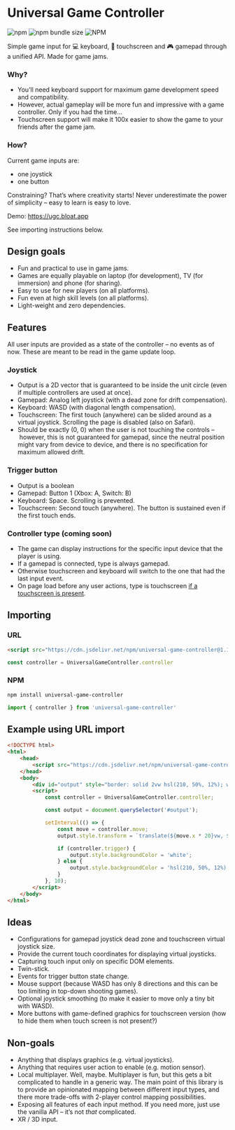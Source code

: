 # Universal Game Controller

![npm](https://img.shields.io/npm/v/universal-game-controller)
![npm bundle size](https://img.shields.io/bundlephobia/min/universal-game-controller)
![NPM](https://img.shields.io/npm/l/universal-game-controller)

Simple game input for 💻 keyboard, 📱 touchscreen and 🎮 gamepad through a unified API. Made for game jams.

### Why?
- You’ll need keyboard support for maximum game development speed and compatibility.
- However, actual gameplay will be more fun and impressive with a game controller. Only if you had the time...
- Touchscreen support will make it 100x easier to show the game to your friends after the game jam.

### How?

Current game inputs are:
- one joystick
- one button

Constraining? That’s where creativity starts! Never underestimate the power of simplicity – easy to learn is easy to love.

Demo: https://ugc.bloat.app

See importing instructions below.

## Design goals
- Fun and practical to use in game jams.
- Games are equally playable on laptop (for development), TV (for immersion) and phone (for sharing).
- Easy to use for new players (on all platforms).
- Fun even at high skill levels (on all platforms).
- Light-weight and zero dependencies.

## Features

All user inputs are provided as a state of the controller – no events as of now. These are meant to be read in the game update loop.

### Joystick
- Output is a 2D vector that is guaranteed to be inside the unit circle (even if multiple controllers are used at once).
- Gamepad: Analog left joystick (with a dead zone for drift compensation).
- Keyboard: WASD (with diagonal length compensation).
- Touchscreen: The first touch (anywhere) can be slided around as a virtual joystick. Scrolling the page is disabled (also on Safari).
- Should be exactly (0, 0) when the user is not touching the controls – however, this is not guaranteed for gamepad, since the neutral position might vary from device to device, and there is no specification for maximum allowed drift.

### Trigger button
- Output is a boolean
- Gamepad: Button 1 (Xbox: A, Switch: B)
- Keyboard: Space. Scrolling is prevented.
- Touchscreen: Second touch (anywhere). The button is sustained even if the first touch ends.

### Controller type (coming soon)
- The game can display instructions for the specific input device that the player is using.
- If a gamepad is connected, type is always gamepad.
- Otherwise touchscreen and keyboard will switch to the one that had the last input event.
- On page load before any user actions, type is touchscreen [if a touchscreen is present](https://hacks.mozilla.org/2013/04/detecting-touch-its-the-why-not-the-how/).

## Importing

### URL

```html
<script src="https://cdn.jsdelivr.net/npm/universal-game-controller@1.1.5/dist/main.js"></script>
```

```javascript
const controller = UniversalGameController.controller
```

### NPM
```sh
npm install universal-game-controller
```

```javascript
import { controller } from 'universal-game-controller'
```

## Example using URL import
```html
<!DOCTYPE html>
<html>
    <head>
        <script src="https://cdn.jsdelivr.net/npm/universal-game-controller@1.1.5/dist/main.js"></script>
    </head>
    <body>
        <div id="output" style="border: solid 2vw hsl(210, 50%, 12%); width: 20vw; height: 20vw; border-radius: 50%; position: absolute; left: calc(50% - 10vw); top: calc(50% - 10vw);"></div>
        <script>
            const controller = UniversalGameController.controller;

            const output = document.querySelector('#output');

            setInterval(() => {
                const move = controller.move;
                output.style.transform = `translate(${move.x * 20}vw, ${move.y * 20}vw)`;

                if (controller.trigger) {
                    output.style.backgroundColor = 'white';
                } else {
                    output.style.backgroundColor = 'hsl(210, 50%, 12%)';
                }
            }, 10);
        </script>
    </body>
</html>
```

## Ideas
- Configurations for gamepad joystick dead zone and touchscreen virtual joystick size.
- Provide the current touch coordinates for displaying virtual joysticks.
- Capturing touch input only on specific DOM elements.
- Twin-stick.
- Events for trigger button state change.
- Mouse support (because WASD has only 8 directions and this can be too limiting in top-down shooting games).
- Optional joystick smoothing (to make it easier to move only a tiny bit with WASD).
- More buttons with game-defined graphics for touchscreen version (how to hide them when touch screen is not present?)

## Non-goals
- Anything that displays graphics (e.g. virtual joysticks).
- Anything that requires user action to enable (e.g. motion sensor).
- Local multiplayer. Well, maybe. Multiplayer is fun, but this gets a bit complicated to handle in a generic way. The main point of this library is to provide an opinionated mapping between different input types, and there more trade-offs with 2-player control mapping possibilities.
- Exposing all features of each input method. If you need more, just use the vanilla API – it’s not *that* complicated.
- XR / 3D input.